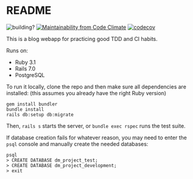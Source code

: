 # README

![building?](https://github.com/sherwin-kwan/dm-project/actions/workflows/test.yml/badge.svg)
[![Maintainability from Code Climate](https://api.codeclimate.com/v1/badges/9988f5a29107c3da442c/maintainability)](https://codeclimate.com/github/sherwin-kwan/dm-project/maintainability)
[![codecov](https://codecov.io/gh/sherwin-kwan/dm-project/branch/master/graph/badge.svg?token=3FIKBG7MY8)](https://codecov.io/gh/sherwin-kwan/dm-project)

This is a blog webapp for practicing good TDD and CI habits.

Runs on:
* Ruby 3.1
* Rails 7.0
* PostgreSQL 

To run it locally, clone the repo and then make sure all dependencies are installed: (this assumes you already have the right Ruby version)
```
gem install bundler
bundle install
rails db:setup db:migrate
```

Then, `rails s` starts the server, or `bundle exec rspec` runs the test suite.

If database creation fails for whatever reason, you may need to enter the `psql` console and manually create the needed databases:
```
psql
> CREATE DATABASE dm_project_test;
> CREATE DATABASE dm_project_development;
> exit
```